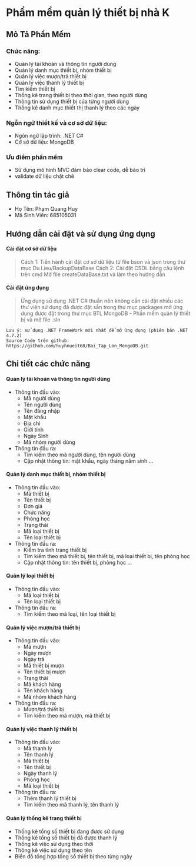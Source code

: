 # Phầm mềm quản lý thiết bị nhà K

## Mô Tả Phần Mềm

### Chức năng:

- Quản lý tài khoản và thông tin người dùng
- Quản lý danh mục thiết bị, nhóm thiết bị
- Quản lý việc mượn/trả thiết bị
- Quản lý việc thanh lý thiết bị
- Tìm kiếm thiết bị
- Thống kê trang thiết bị theo thời gian, theo người dùng
- Thông tin sử dụng thiết bị của từng người dùng
- Thống kê danh mục thiết thị thanh lý theo các ngày

### Ngỗn ngữ thiết kế và cơ sở dữ liệu:

- Ngôn ngữ lập trình: .NET C#
- Cở sở dữ liệu: MongoDB

### Ưu điểm phần mềm

- Sử dụng mô hình MVC đảm bảo clear code, dễ bảo trì
- validate dữ liệu chặt chẽ

## Thông tin tác giả

- Họ Tên: Phạm Quang Huy
- Mã Sinh Viên: 685105031

## Hướng dẫn cài đặt và sử dụng ứng dụng

#### Cài đặt cơ sở dữ liệu

> Cách 1:
> Tiến hành cài đặt cơ sở dữ liệu từ file bson và json
> trong thư mục Du Lieu/BackupDataBase
> Cách 2:
> Cài đặt CSDL bằng câu lệnh trên cmd
> Mở file createDataBase.txt và làm theo hướng dẫn

#### Cài đặt ứng dụng

> Ứng dụng sử dụng .NET C# thuần nên không cần cài đặt nhiều
> các thư viện sử dụng đã được đặt sẵn trong thư mục packages
> mở ứng dụng được đặt trong thư mục BTL MongoDB - Phần mềm quản lý thiết bị và mở file .sln

```
Lưu ý: sử dụng .NET FrameWork mới nhất để mở ứng dụng (phiên bản .NET 4.7.2)
Source Code trên github: https://github.com/huyhnueit68/Bai_Tap_Lon_MongoDB.git

```

## Chi tiết các chức năng

#### Quản lý tài khoản và thông tin người dùng

- Thông tin đầu vào:
  - Mã người dùng
  - Tên người dùng
  - Tên đăng nhập
  - Mật khẩu
  - Địa chỉ
  - Giới tính
  - Ngày Sinh
  - Mã nhóm người dùng
- Thông tin đầu ra:
  - Tìm kiếm theo mã người dùng, tên người dùng
  - Cập nhật thông tin: mật khẩu, ngày tháng năm sinh ...

#### Quản lý danh mục thiết bị, nhóm thiết bị

- Thông tin đầu vào:
  - Mã thiết bị
  - Tên thiết bị
  - Đơn giá
  - Chức năng
  - Phòng học
  - Trạng thái
  - Mã loại thiết bị
  - Tên loại thiết bị
- Thông tin đầu ra:
  - Kiểm tra tình trạng thiết bị
  - Tìm kiếm theo mã thiết bị, tên thiết bị, mã loại thiết bị, tên phòng học
  - Cập nhật thông tin: tên thiết bị, phòng học ...

#### Quản lý loại thiết bị

- Thông tin đầu vào:
  - Mã loại thiết bị
  - Tên loại thiết bị
- Thông tin đầu ra:
  - Tìm kiếm theo mã loại, tên loại thiết bị

#### Quản lý việc mượn/trả thiết bị

- Thông tin đầu vào:
  - Mã mượn
  - Ngày mượn
  - Ngày trả
  - Mã thiết bị mượn
  - Tên thiết bị mượn
  - Trạng thái
  - Mã khách hàng
  - Tên khách hàng
  - Mã nhóm khách hàng
- Thông tin đầu ra:
  - Mượn/trả thiết bị
  - Tìm kiếm theo mã mượn, mã thiết bị

#### Quản lý việc thanh lý thiết bị

- Thông tin đầu vào:
  - Mã thanh lý
  - Tên thanh lý
  - Mã thiết bị
  - Tên thiết bị
  - Ngày thanh lý
  - Phòng học
  - Mã loại thiết bị
- Thông tin đầu ra:
  - Thêm thanh lý thiết bị
  - Tìm kiếm theo mã thanh lý, tên thanh lý

#### Quản lý thống kê trang thiết bị

- Thống kê tổng số thiết bị đang được sử dụng
- Thống kê tổng số thiết bị đã được thanh lý
- Thống kê việc sử dụng theo thời
- Thông kê việc sử dụng theo tên
- Biển đồ tổng hợp tổng số thiết bị theo từng ngày

